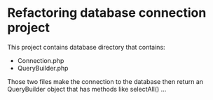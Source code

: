 # Refactoring database connection project

This project contains database directory that contains:
- Connection.php
- QueryBuilder.php

Those two files make the connection to the database then return an QueryBuilder object that has methods like selectAll() ...
